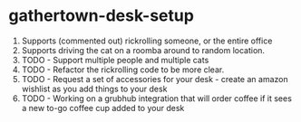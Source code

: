 # gathertown-desk-setup
1. Supports (commented out) rickrolling someone, or the entire office
2. Supports driving the cat on a roomba around to random location.
3. TODO - Support multiple people and multiple cats
4. TODO - Refactor the rickrolling code to be more clear.
5. TODO - Request a set of accessories for your desk - create an amazon wishlist as you add things to your desk
6. TODO - Working on a grubhub integration that will order coffee if it sees a new to-go coffee cup added to your desk
